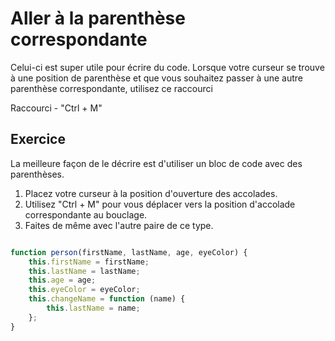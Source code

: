 Aller à la parenthèse correspondante
====================================

Celui-ci est super utile pour écrire du code. Lorsque votre curseur se trouve à une position de parenthèse et que vous souhaitez passer à une autre parenthèse correspondante, utilisez ce raccourci

Raccourci - "Ctrl + M"


Exercice
---------

La meilleure façon de le décrire est d'utiliser un bloc de code avec des parenthèses.

1. Placez votre curseur à la position d'ouverture des accolades.
2. Utilisez "Ctrl + M" pour vous déplacer vers la position d'accolade 
   correspondante au bouclage.
3. Faites de même avec l'autre paire de ce type.

```js

function person(firstName, lastName, age, eyeColor) {
    this.firstName = firstName;
    this.lastName = lastName;
    this.age = age;
    this.eyeColor = eyeColor;
    this.changeName = function (name) {
        this.lastName = name;
    };
}

```
